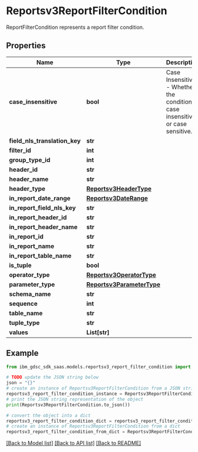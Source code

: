 # Reportsv3ReportFilterCondition

ReportFilterCondition represents a report filter condition.

## Properties

Name | Type | Description | Notes
------------ | ------------- | ------------- | -------------
**case_insensitive** | **bool** | Case Insensitive - Whether the condition is case insensitive or case sensitive. | [optional] 
**field_nls_translation_key** | **str** |  | [optional] 
**filter_id** | **int** |  | [optional] 
**group_type_id** | **int** |  | [optional] 
**header_id** | **str** |  | [optional] 
**header_name** | **str** |  | [optional] 
**header_type** | [**Reportsv3HeaderType**](Reportsv3HeaderType.md) |  | [optional] 
**in_report_date_range** | [**Reportsv3DateRange**](Reportsv3DateRange.md) |  | [optional] 
**in_report_field_nls_key** | **str** |  | [optional] 
**in_report_header_id** | **str** |  | [optional] 
**in_report_header_name** | **str** |  | [optional] 
**in_report_id** | **str** |  | [optional] 
**in_report_name** | **str** |  | [optional] 
**in_report_table_name** | **str** |  | [optional] 
**is_tuple** | **bool** |  | [optional] 
**operator_type** | [**Reportsv3OperatorType**](Reportsv3OperatorType.md) |  | [optional] 
**parameter_type** | [**Reportsv3ParameterType**](Reportsv3ParameterType.md) |  | [optional] 
**schema_name** | **str** |  | [optional] 
**sequence** | **int** |  | [optional] 
**table_name** | **str** |  | [optional] 
**tuple_type** | **str** |  | [optional] 
**values** | **List[str]** |  | [optional] 

## Example

```python
from ibm_gdsc_sdk_saas.models.reportsv3_report_filter_condition import Reportsv3ReportFilterCondition

# TODO update the JSON string below
json = "{}"
# create an instance of Reportsv3ReportFilterCondition from a JSON string
reportsv3_report_filter_condition_instance = Reportsv3ReportFilterCondition.from_json(json)
# print the JSON string representation of the object
print(Reportsv3ReportFilterCondition.to_json())

# convert the object into a dict
reportsv3_report_filter_condition_dict = reportsv3_report_filter_condition_instance.to_dict()
# create an instance of Reportsv3ReportFilterCondition from a dict
reportsv3_report_filter_condition_from_dict = Reportsv3ReportFilterCondition.from_dict(reportsv3_report_filter_condition_dict)
```
[[Back to Model list]](../README.md#documentation-for-models) [[Back to API list]](../README.md#documentation-for-api-endpoints) [[Back to README]](../README.md)


